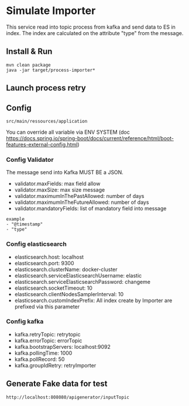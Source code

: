 # Simulate Importer

This service read into topic process from kafka and send data to ES in index. The index are calculated on the attribute "type" from the message. 

## Install & Run
```
mvn clean package
java -jar target/process-importer*
```

## Launch process retry

## Config
```
src/main/ressources/application
```

You can override all variable via ENV SYSTEM (doc https://docs.spring.io/spring-boot/docs/current/reference/html/boot-features-external-config.html)

### Config Validator

The message send into Kafka MUST BE a JSON.

* validator.maxFields: max field allow
* validator.maxSize: max size message
* validator.maximumInThePastAllowed: number of days
* validator.maximumInTheFutureAllowed: number of days
* validator.mandatoryFields: list of mandatory field into message
```
example
- "@timestamp"
- "type"
```

### Config elasticsearch

* elasticsearch.host: localhost
* elasticsearch.port: 9300
* elasticsearch.clusterName: docker-cluster
* elasticsearch.serviceElasticsearchUsername: elastic
* elasticsearch.serviceElasticsearchPassword: changeme
* elasticsearch.socketTimeout: 10
* elasticsearch.clientNodesSamplerInterval: 10
* elasticsearch.customIndexPrefix: All index create by Importer are prefixed via this parameter

### Config kafka

* kafka.retryTopic: retrytopic
* kafka.errorTopic: errorTopic
* kafka.bootstrapServers: localhost:9092
* kafka.pollingTime: 1000
* kafka.pollRecord: 50
* kafka.groupIdRetry: retryImporter

## Generate Fake data for test
```
http://localhost:808080/apigenerator/inputTopic
```